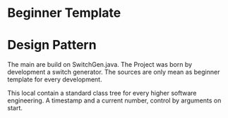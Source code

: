 # Beginner Template
# Design Pattern
The main are build on SwitchGen.java. The Project was born by development a switch generator. The sources are only mean as beginner template for every development. 

This local contain a standard class tree for every higher software engineering. A timestamp and a current number, control by arguments on start.

